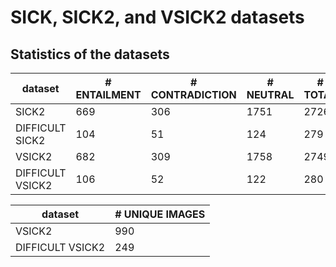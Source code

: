 # SICK, SICK2, and VSICK2 datasets
## Statistics of the datasets
| dataset          | # ENTAILMENT | # CONTRADICTION | # NEUTRAL | # TOTAL |
|------------------|--------------|-----------------|-----------|---------|
| SICK2            | 669          | 306             | 1751      | 2726    |
| DIFFICULT SICK2  | 104          | 51              | 124       | 279     |
| VSICK2           | 682          | 309             | 1758      | 2749    |
| DIFFICULT VSICK2 | 106          | 52              | 122       | 280     |

| dataset          | # UNIQUE IMAGES |
|------------------|-----------------|
| VSICK2           | 990             |
| DIFFICULT VSICK2 | 249             |

